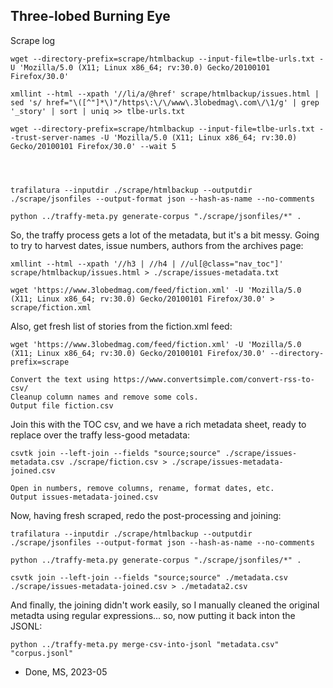 ## Three-lobed Burning Eye
Scrape log

```
wget --directory-prefix=scrape/htmlbackup --input-file=tlbe-urls.txt -U 'Mozilla/5.0 (X11; Linux x86_64; rv:30.0) Gecko/20100101 Firefox/30.0'

xmllint --html --xpath '//li/a/@href' scrape/htmlbackup/issues.html | sed 's/ href="\([^"]*\)"/https\:\/\/www\.3lobedmag\.com\/\1/g' | grep '_story' | sort | uniq >> tlbe-urls.txt

wget --directory-prefix=scrape/htmlbackup --input-file=tlbe-urls.txt --trust-server-names -U 'Mozilla/5.0 (X11; Linux x86_64; rv:30.0) Gecko/20100101 Firefox/30.0' --wait 5




trafilatura --inputdir ./scrape/htmlbackup --outputdir ./scrape/jsonfiles --output-format json --hash-as-name --no-comments

python ../traffy-meta.py generate-corpus "./scrape/jsonfiles/*" .

```

So, the traffy process gets a lot of the metadata, but it's a bit messy. Going to try to harvest dates, issue numbers, authors from the archives page:

```
xmllint --html --xpath '//h3 | //h4 | //ul[@class="nav_toc"]' scrape/htmlbackup/issues.html > ./scrape/issues-metadata.txt

wget 'https://www.3lobedmag.com/feed/fiction.xml' -U 'Mozilla/5.0 (X11; Linux x86_64; rv:30.0) Gecko/20100101 Firefox/30.0' > scrape/fiction.xml

```


Also, get fresh list of stories from the fiction.xml feed:

```
wget 'https://www.3lobedmag.com/feed/fiction.xml' -U 'Mozilla/5.0 (X11; Linux x86_64; rv:30.0) Gecko/20100101 Firefox/30.0' --directory-prefix=scrape

Convert the text using https://www.convertsimple.com/convert-rss-to-csv/
Cleanup column names and remove some cols.
Output file fiction.csv
```

Join this with the TOC csv, and we have a rich metadata sheet, ready to replace over the traffy less-good metadata:

```
csvtk join --left-join --fields "source;source" ./scrape/issues-metadata.csv ./scrape/fiction.csv > ./scrape/issues-metadata-joined.csv

Open in numbers, remove columns, rename, format dates, etc.
Output issues-metadata-joined.csv

```

Now, having fresh scraped, redo the post-processing and joining:

```
trafilatura --inputdir ./scrape/htmlbackup --outputdir ./scrape/jsonfiles --output-format json --hash-as-name --no-comments

python ../traffy-meta.py generate-corpus "./scrape/jsonfiles/*" .

csvtk join --left-join --fields "source;source" ./metadata.csv ./scrape/issues-metadata-joined.csv > ./metadata2.csv

```

And finally, the joining didn't work easily, so I manually cleaned the original metadta using regular expressions... so, now putting it back inton the JSONL:

```
python ../traffy-meta.py merge-csv-into-jsonl "metadata.csv" "corpus.jsonl"
```

- Done, MS, 2023-05


